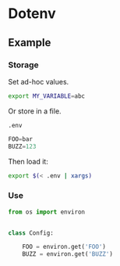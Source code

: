 # Dotenv

## Example


### Storage

Set ad-hoc values.

```sh
export MY_VARIABLE=abc
```

Or store in a file.

`.env`
```python
FOO=bar
BUZZ=123
```
Then load it:
```sh
export $(< .env | xargs)
```

### Use

```python
from os import environ


class Config:

    FOO = environ.get('FOO')
    BUZZ = environ.get('BUZZ')
```
<!--stackedit_data:
eyJoaXN0b3J5IjpbMTc1MjM4NTg3N119
-->